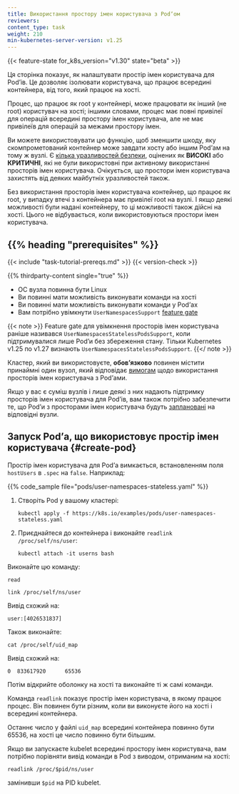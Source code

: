 ```yaml
---
title: Використання простору імен користувача з Podʼом
reviewers:
content_type: task
weight: 210
min-kubernetes-server-version: v1.25
---
```


<!-- overview -->

{{< feature-state for_k8s_version="v1.30" state="beta" >}}

Ця сторінка показує, як налаштувати простір імен користувача для Podʼів. Це дозволяє ізолювати користувача, що працює всередині контейнера, від того, який працює на хості.

Процес, що працює як root у контейнері, може працювати як інший (не root) користувач на хості; іншими словами, процес має повні привілеї для операцій всередині простору імен користувача, але не має привілеїв для операцій за межами простору імен.

Ви можете використовувати цю функцію, щоб зменшити шкоду, яку скомпрометований контейнер може завдати хосту або іншим Podʼам на тому ж вузлі. Є [кілька уразливостей безпеки][KEP-vulns], оцінених як **ВИСОКІ** або **КРИТИЧНІ**, які не були використовні при активному використанні просторів імен користувача. Очікується, що простори імен користувача захистять від деяких майбутніх уразливостей також.

Без використання просторів імен користувача контейнер, що працює як root, у випадку втечі з контейнера має привілеї root на вузлі. І якщо деякі можливості були надані контейнеру, то ці можливості також дійсні на хості. Цього не відбувається, коли використовуються простори імен користувача.

[KEP-vulns]: https://github.com/kubernetes/enhancements/tree/217d790720c5aef09b8bd4d6ca96284a0affe6c2/keps/sig-node/127-user-namespaces#motivation

## {{% heading "prerequisites" %}}

{{< include "task-tutorial-prereqs.md" >}} {{< version-check >}}

{{% thirdparty-content single="true" %}}

<!-- якщо в майбутньому додається ще один рантайм, то опустити параметр single -->

* ОС вузла повинна бути Linux
* Ви повинні мати можливість виконувати команди на хості
* Ви повинні мати можливість виконувати команди у Podʼах
* Вам потрібно увімкнути `UserNamespacesSupport` [feature gate](/docs/reference/command-line-tools-reference/feature-gates/)

{{< note >}}
Feature gate для увімкнення просторів імен користувача раніше називався `UserNamespacesStatelessPodsSupport`, коли підтримувалися лише Podʼи без збереження стану. Тільки Kubernetes v1.25 по v1.27 визнають `UserNamespacesStatelessPodsSupport`.
{{</ note >}}

Кластер, який ви використовуєте, **обовʼязково** повинен містити принаймні один вузол, який відповідає [вимогам](/docs/concepts/workloads/pods/user-namespaces/#before-you-begin) щодо використання просторів імен користувача з Podʼами.

Якщо у вас є суміш вузлів і лише деякі з них надають підтримку просторів імен користувача для
Podʼів, вам також потрібно забезпечити те, що Podʼи з просторами імен користувача будуть
[заплановані](/docs/concepts/scheduling-eviction/assign-pod-node/) на відповідні вузли.

<!-- steps -->

## Запуск Podʼа, що використовує простір імен користувача {#create-pod}

Простір імен користувача для Podʼа вимкається, встановленням поля `hostUsers` в `.spec`
на `false`. Наприклад:

{{% code_sample file="pods/user-namespaces-stateless.yaml" %}}

1. Створіть Pod у вашому кластері:

   ```shell
   kubectl apply -f https://k8s.io/examples/pods/user-namespaces-stateless.yaml
   ```

1. Приєднайтеся до контейнера і виконайте `readlink /proc/self/ns/user`:

   ```shell
   kubectl attach -it userns bash
   ```

Виконайте цю команду:

```shell
read

link /proc/self/ns/user
```

Вивід схожий на:

```shell
user:[4026531837]
```

Також виконайте:

```shell
cat /proc/self/uid_map
```

Вивід схожий на:

```shell
0  833617920      65536
```

Потім відкрийте оболонку на хості та виконайте ті ж самі команди.

Команда `readlink` показує простір імен користувача, в якому працює процес. Він повинен бути різним, коли ви виконуєте його на хості і всередині контейнера.

Останнє число у файлі `uid_map` всередині контейнера повинно бути 65536, на хості це число повинно бути більшим.

Якщо ви запускаєте kubelet всередині простору імен користувача, вам потрібно порівняти вивід команди в Pod з виводом, отриманим на хості:

```shell
readlink /proc/$pid/ns/user
```

замінивши `$pid` на PID kubelet.
